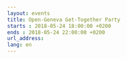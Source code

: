 ```yaml
---
layout: events
title: Open-Geneva Get-Together Party
starts : 2018-05-24 18:00:00 +0200
ends : 2018-05-24 22:00:00 +0200
url_address:
lang: en
---
```


